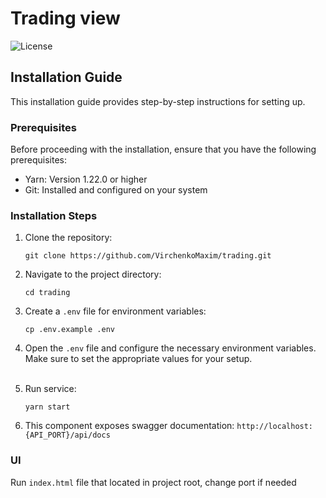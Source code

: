 # Trading view

![License](https://img.shields.io/badge/License-MIT-blue.svg)


## Installation Guide

This installation guide provides step-by-step instructions for setting up.

### Prerequisites

Before proceeding with the installation, ensure that you have the following prerequisites:
  
   - Yarn: Version 1.22.0 or higher
   - Git: Installed and configured on your system

### Installation Steps

1. Clone the repository:

   ```shell
   git clone https://github.com/VirchenkoMaxim/trading.git

2. Navigate to the project directory:

   ```shell
   cd trading

3. Create a `.env` file for environment variables:

   ```shell
   cp .env.example .env

4. Open the `.env` file and configure the necessary environment variables. Make sure to set the appropriate values for your setup.
   <br><br>
5. Run service:
   ```shell
   yarn start

6. This component exposes swagger documentation: `http://localhost:{API_PORT}/api/docs`

### UI

Run `index.html` file that located in project root, change port if needed